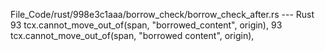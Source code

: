 File_Code/rust/998e3c1aaa/borrow_check/borrow_check_after.rs --- Rust
93                         tcx.cannot_move_out_of(span, "borrowed_content", origin),                                                                         93                         tcx.cannot_move_out_of(span, "borrowed content", origin),

